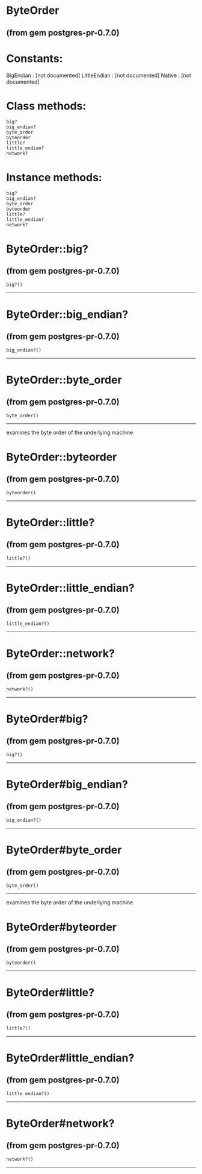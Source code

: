 # ByteOrder

(from gem postgres-pr-0.7.0)
---
# Constants:

BigEndian
:   [not documented]
LittleEndian
:   [not documented]
Native
:   [not documented]


# Class methods:

    big?
    big_endian?
    byte_order
    byteorder
    little?
    little_endian?
    network?

# Instance methods:

    big?
    big_endian?
    byte_order
    byteorder
    little?
    little_endian?
    network?

# ByteOrder::big?

(from gem postgres-pr-0.7.0)
---
    big?()

---


# ByteOrder::big_endian?

(from gem postgres-pr-0.7.0)
---
    big_endian?()

---


# ByteOrder::byte_order

(from gem postgres-pr-0.7.0)
---
    byte_order()

---

examines the byte order of the underlying machine


# ByteOrder::byteorder

(from gem postgres-pr-0.7.0)
---
    byteorder()

---


# ByteOrder::little?

(from gem postgres-pr-0.7.0)
---
    little?()

---


# ByteOrder::little_endian?

(from gem postgres-pr-0.7.0)
---
    little_endian?()

---


# ByteOrder::network?

(from gem postgres-pr-0.7.0)
---
    network?()

---


# ByteOrder#big?

(from gem postgres-pr-0.7.0)
---
    big?()

---


# ByteOrder#big_endian?

(from gem postgres-pr-0.7.0)
---
    big_endian?()

---


# ByteOrder#byte_order

(from gem postgres-pr-0.7.0)
---
    byte_order()

---

examines the byte order of the underlying machine


# ByteOrder#byteorder

(from gem postgres-pr-0.7.0)
---
    byteorder()

---


# ByteOrder#little?

(from gem postgres-pr-0.7.0)
---
    little?()

---


# ByteOrder#little_endian?

(from gem postgres-pr-0.7.0)
---
    little_endian?()

---


# ByteOrder#network?

(from gem postgres-pr-0.7.0)
---
    network?()

---


